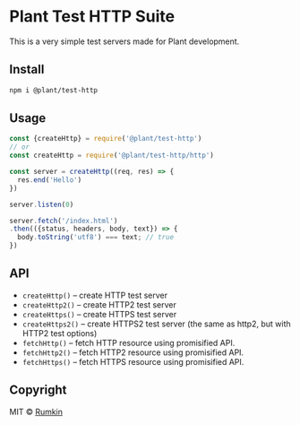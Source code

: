 # Plant Test HTTP Suite

This is a very simple test servers made for Plant development.

## Install

```bash
npm i @plant/test-http
```

## Usage

```javascript
const {createHttp} = require('@plant/test-http')
// or
const createHttp = require('@plant/test-http/http')

const server = createHttp((req, res) => {
  res.end('Hello')
})

server.listen(0)

server.fetch('/index.html')
.then(({status, headers, body, text}) => {
  body.toString('utf8') === text; // true
})
```

## API

* `createHttp()` – create HTTP test server
* `createHttp2()` – create HTTP2 test server
* `createHttps()` – create HTTPS test server
* `createHttps2()` – create HTTPS2 test server (the same as http2, but with HTTP2 test options)
* `fetchHttp()` – fetch HTTP resource using promisified API.
* `fetchHttp2()` – fetch HTTP2 resource using promisified API.
* `fetchHttps()` – fetch HTTPS resource using promisified API.

## Copyright

MIT &copy; [Rumkin](https://rumk.in)
